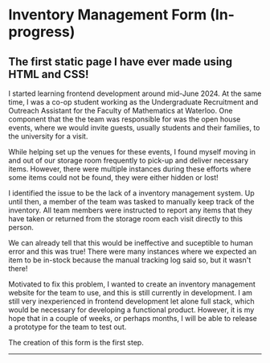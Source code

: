 # Inventory Management Form (In-progress)
## The first static page I have ever made using HTML and CSS! 

I started learning frontend development around mid-June 2024. At the same time, I was a co-op student working as the Undergraduate Recruitment and Outreach Assistant for the Faculty of Mathematics at Waterloo. One component that the the team was responsible for was the open house events, where we would invite guests, usually students and their families, to the university for a visit. 

While helping set up the venues for these events, I found myself moving in and out of our storage room frequently to
pick-up and deliver necessary items. However, there were multiple instances during these efforts where some items could not be found, they were either hidden or lost!

I identified the issue to be the lack of a inventory management system. Up until then, a member of the team was tasked to manually keep track of the inventory. 
All team members were instructed to report any items that they have taken or returned from the storage room each visit directly to this person. 

We can already tell that this would be ineffective and suceptible to human error and this was true! There were many instances where we expected an item to be 
in-stock because the manual tracking log said so, but it wasn't there! 

Motivated to fix this problem, I wanted to create an inventory management website for the team to use, and this is still currently in development. 
I am still very inexperienced in frontend development let alone full stack, which would be necessary for developing a functional product. However, 
it is my hope that in a couple of weeks, or perhaps months, I will be able to release a prototype for the team to test out. 

The creation of this form is the first step. 

***

